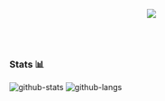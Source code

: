   <p align="center">
    <img src="https://media2.giphy.com/media/iIqmM5tTjmpOB9mpbn/giphy.gif">
  </p>
  <br><br>
  
### Stats 📊
  ![github-stats](https://github-readme-stats.vercel.app/api?username=utkayfirat&theme=tokyonight&show_icons=true&line_height=33)
  ![github-langs](https://github-readme-stats.vercel.app/api/top-langs/?username=utkayfirat&langs_count=4&theme=tokyonight&line_height=35&hide=cmake)

